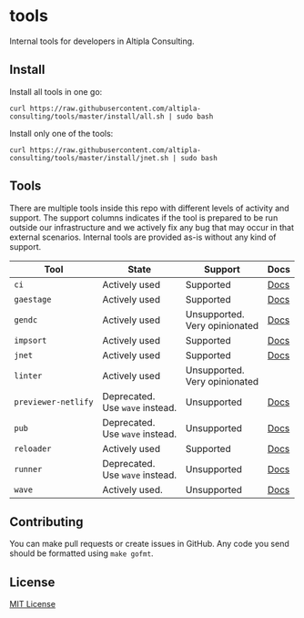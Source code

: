 
# tools

Internal tools for developers in Altipla Consulting.


## Install

Install all tools in one go:

```shell
curl https://raw.githubusercontent.com/altipla-consulting/tools/master/install/all.sh | sudo bash
```

Install only one of the tools:

```shell
curl https://raw.githubusercontent.com/altipla-consulting/tools/master/install/jnet.sh | sudo bash
```


## Tools

There are multiple tools inside this repo with different levels of activity and support. The support columns indicates if the tool is prepared to be run outside our infrastructure and we actively fix any bug that may occur in that external scenarios. Internal tools are provided as-is without any kind of support.

| Tool | State | Support | Docs |
|------|-------|---------|------|
| `ci` | Actively used | Supported | [Docs](./cmd/ci/README.md) |
| `gaestage` | Actively used | Supported | [Docs](./cmd/gaestage/README.md) |
| `gendc` | Actively used | Unsupported.<br>Very opinionated | [Docs](./cmd/gendc/README.md) |
| `impsort` | Actively used | Supported | [Docs](./cmd/impsort/README.md) |
| `jnet` | Actively used | Supported | [Docs](./cmd/jnet/README.md) |
| `linter` | Actively used | Unsupported.<br>Very opinionated | |
| `previewer-netlify` | Deprecated.<br>Use `wave` instead. | Unsupported | [Docs](./cmd/previewer/README.md) |
| `pub` | Deprecated.<br>Use `wave` instead. | Unsupported | [Docs](./cmd/pub/README.md) |
| `reloader` | Actively used | Supported | [Docs](./cmd/reloader/README.md) |
| `runner` | Deprecated.<br>Use `wave` instead. | Unsupported | [Docs](./cmd/runner/README.md) |
| `wave` | Actively used. | Unsupported | [Docs](./cmd/wave/README.md) |


## Contributing

You can make pull requests or create issues in GitHub. Any code you send should be formatted using `make gofmt`.


## License

[MIT License](LICENSE)
